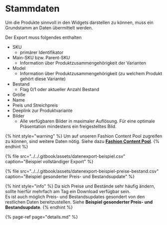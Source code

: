 # Stammdaten

Um die Produkte sinnvoll in den Widgets darstellen zu können, muss ein Grundstamm an Daten übermittelt werden.

Der Export muss folgendes enthalten

* SKU
  * primärer Identifikator
* Main-SKU bzw. Parent-SKU
  * Information über Produktzusammengehörigkeit der Varianten
* Model
  * Information über Produktzusammengehörigkeit \(zu welchem Produkt gehört diese Variante\)
* Bestand
  * Flag 0/1 oder aktueller Anzahl Bestand
* Größe
* Name
* Preis und Streichpreis
* Deeplink zur Produktvariante
* Bilder
  * Alle verfügbaren Bilder in maximaler Auflösung. Für eine optimale Präsentation mindestens ein freigestelltes Bild.

{% hint style="warning" %}
Um auf unseren Fashion Content Pool zugreifen zu können, sind weitere Daten nötig. Siehe dazu [**Fashion Content Pool**](../fashion-content-pool/).
{% endhint %}

{% file src="../../.gitbook/assets/datenexport-beispiel.csv" caption="Beispiel vollständiger Export" %}

{% file src="../../.gitbook/assets/datenexport-beispiel-preise-bestand.csv" caption="Beispiel gesonderter Preis- und Bestandsupdate" %}

{% hint style="info" %}
Da sich Preise und Bestände sehr häufig ändern, sollte hierfür mehrfach am Tag ein Download verfügbar sein.   
Es ist auch möglich Preis- und Bestandsupdates gesondert von den restlichen Daten bereitzustellen. Siehe **Beispiel gesonderter Preis- und Bestandsupdate**.
{% endhint %}

{% page-ref page="details.md" %}



